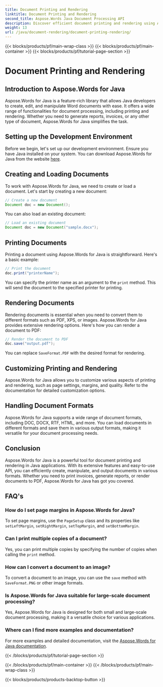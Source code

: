 ```yaml
---
title: Document Printing and Rendering
linktitle: Document Printing and Rendering
second_title: Aspose.Words Java Document Processing API
description: Discover efficient document printing and rendering using Aspose.Words for Java. Learn step-by-step with source code examples.
weight: 13
url: /java/document-rendering/document-printing-rendering/
---
```


{{< blocks/products/pf/main-wrap-class >}}
{{< blocks/products/pf/main-container >}}
{{< blocks/products/pf/tutorial-page-section >}}

# Document Printing and Rendering


## Introduction to Aspose.Words for Java

Aspose.Words for Java is a feature-rich library that allows Java developers to create, edit, and manipulate Word documents with ease. It offers a wide range of functionalities for document processing, including printing and rendering. Whether you need to generate reports, invoices, or any other type of document, Aspose.Words for Java simplifies the task.

## Setting up the Development Environment

Before we begin, let's set up our development environment. Ensure you have Java installed on your system. You can download Aspose.Words for Java from the website [here](https://releases.aspose.com/words/java/).

## Creating and Loading Documents

To work with Aspose.Words for Java, we need to create or load a document. Let's start by creating a new document:

```java
// Create a new document
Document doc = new Document();
```

You can also load an existing document:

```java
// Load an existing document
Document doc = new Document("sample.docx");
```

## Printing Documents

Printing a document using Aspose.Words for Java is straightforward. Here's a basic example:

```java
// Print the document
doc.print("printerName");
```

You can specify the printer name as an argument to the `print` method. This will send the document to the specified printer for printing.

## Rendering Documents

Rendering documents is essential when you need to convert them to different formats such as PDF, XPS, or images. Aspose.Words for Java provides extensive rendering options. Here's how you can render a document to PDF:

```java
// Render the document to PDF
doc.save("output.pdf");
```

You can replace `SaveFormat.PDF` with the desired format for rendering.

## Customizing Printing and Rendering

Aspose.Words for Java allows you to customize various aspects of printing and rendering, such as page settings, margins, and quality. Refer to the documentation for detailed customization options.

## Handling Document Formats

Aspose.Words for Java supports a wide range of document formats, including DOC, DOCX, RTF, HTML, and more. You can load documents in different formats and save them in various output formats, making it versatile for your document processing needs.

## Conclusion

Aspose.Words for Java is a powerful tool for document printing and rendering in Java applications. With its extensive features and easy-to-use API, you can efficiently create, manipulate, and output documents in various formats. Whether you need to print invoices, generate reports, or render documents to PDF, Aspose.Words for Java has got you covered.

## FAQ's

### How do I set page margins in Aspose.Words for Java?

To set page margins, use the `PageSetup` class and its properties like `setLeftMargin`, `setRightMargin`, `setTopMargin`, and `setBottomMargin`.

### Can I print multiple copies of a document?

Yes, you can print multiple copies by specifying the number of copies when calling the `print` method.

### How can I convert a document to an image?

To convert a document to an image, you can use the `save` method with `SaveFormat.PNG` or other image formats.

### Is Aspose.Words for Java suitable for large-scale document processing?

Yes, Aspose.Words for Java is designed for both small and large-scale document processing, making it a versatile choice for various applications.

### Where can I find more examples and documentation?

For more examples and detailed documentation, visit the [Aspose.Words for Java documentation](https://reference.aspose.com/words/java/).

{{< /blocks/products/pf/tutorial-page-section >}}

{{< /blocks/products/pf/main-container >}}
{{< /blocks/products/pf/main-wrap-class >}}

{{< blocks/products/products-backtop-button >}}

